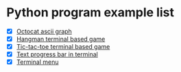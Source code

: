 # Python program example list

- [x] [Octocat ascii graph](https://github.com/jjongyeonglee/python-example/tree/master/octocat)
- [x] [Hangman terminal based game](https://github.com/jjongyeonglee/python-example/tree/master/hangman)
- [x] [Tic-tac-toe terminal based game](https://github.com/jjongyeonglee/python-example/tree/master/tic-tac-toe)
- [x] [Text progress bar in terminal](https://github.com/jjongyeonglee/python-example/tree/master/progress-bar)
- [x] [Terminal menu](https://github.com/jjongyeonglee/python-example/tree/master/term-menu)
